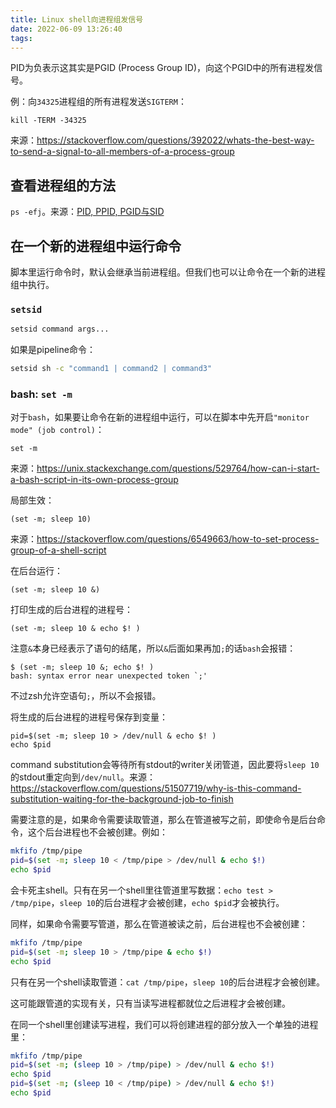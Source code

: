 ```yaml
---
title: Linux shell向进程组发信号
date: 2022-06-09 13:26:40
tags:
---
```


PID为负表示这其实是PGID (Process Group ID)，向这个PGID中的所有进程发信号。

例：向`34325`进程组的所有进程发送`SIGTERM`：

```shell
kill -TERM -34325
```

来源：<https://stackoverflow.com/questions/392022/whats-the-best-way-to-send-a-signal-to-all-members-of-a-process-group>

## 查看进程组的方法

`ps -efj`。来源：[PID, PPID, PGID与SID](https://blog.csdn.net/Justdoit123_/article/details/101347971)

## 在一个新的进程组中运行命令

脚本里运行命令时，默认会继承当前进程组。但我们也可以让命令在一个新的进程组中执行。

### `setsid`

```sh
setsid command args...
```

如果是pipeline命令：

```sh
setsid sh -c "command1 | command2 | command3"
```

### bash: `set -m`

对于`bash`，如果要让命令在新的进程组中运行，可以在脚本中先开启`"monitor mode" (job control)`：

```shell
set -m
```

来源：<https://unix.stackexchange.com/questions/529764/how-can-i-start-a-bash-script-in-its-own-process-group>

局部生效：

```shell
(set -m; sleep 10)
```

来源：<https://stackoverflow.com/questions/6549663/how-to-set-process-group-of-a-shell-script>

在后台运行：

```shell
(set -m; sleep 10 &)
```

打印生成的后台进程的进程号：

```shell
(set -m; sleep 10 & echo $! )
```

注意`&`本身已经表示了语句的结尾，所以`&`后面如果再加`;`的话`bash`会报错：

```text
$ (set -m; sleep 10 &; echo $! )
bash: syntax error near unexpected token `;'
```

不过zsh允许空语句`;`，所以不会报错。

将生成的后台进程的进程号保存到变量：

```shell
pid=$(set -m; sleep 10 > /dev/null & echo $! )
echo $pid
```

command substitution会等待所有stdout的writer关闭管道，因此要将`sleep 10`的stdout重定向到`/dev/null`。来源：<https://stackoverflow.com/questions/51507719/why-is-this-command-substitution-waiting-for-the-background-job-to-finish>

需要注意的是，如果命令需要读取管道，那么在管道被写之前，即使命令是后台命令，这个后台进程也不会被创建。例如：

```sh
mkfifo /tmp/pipe
pid=$(set -m; sleep 10 < /tmp/pipe > /dev/null & echo $!)
echo $pid
```

会卡死主shell。只有在另一个shell里往管道里写数据：`echo test > /tmp/pipe`，`sleep 10`的后台进程才会被创建，`echo $pid`才会被执行。

同样，如果命令需要写管道，那么在管道被读之前，后台进程也不会被创建：

```sh
mkfifo /tmp/pipe
pid=$(set -m; sleep 10 > /tmp/pipe & echo $!)
echo $pid
```

只有在另一个shell读取管道：`cat /tmp/pipe`，`sleep 10`的后台进程才会被创建。

这可能跟管道的实现有关，只有当读写进程都就位之后进程才会被创建。

在同一个shell里创建读写进程，我们可以将创建进程的部分放入一个单独的进程里：

```sh
mkfifo /tmp/pipe
pid=$(set -m; (sleep 10 > /tmp/pipe) > /dev/null & echo $!)
echo $pid
pid=$(set -m; (sleep 10 < /tmp/pipe) > /dev/null & echo $!)
echo $pid
```
